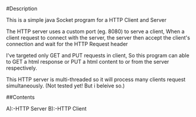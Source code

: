 #Description

This is a simple java Socket program for a HTTP Client and Server

The HTTP server uses a custom port (eg. 8080) to serve a client, When a client request to connect with the server, the server then accept the client's connection and wait for the HTTP Request header

I've targeted only GET and PUT requests in client, So this program can able to GET a html response or PUT a html content to or from the server respectively.

This HTTP server is multi-threaded so it will process many clients request simultaneously. (Not tested yet! But i beleive so.)

##Contents

A):-HTTP Server
B):-HTTP Client

